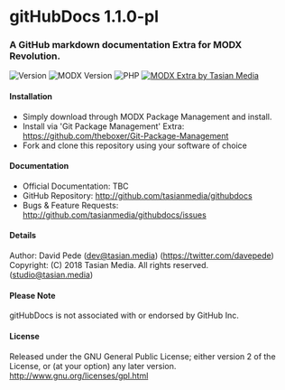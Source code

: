 # gitHubDocs 1.1.0-pl

### A GitHub markdown documentation Extra for MODX Revolution.

![Version](https://img.shields.io/badge/Version-1.1.0-F78F20.svg)
![MODX Version](https://img.shields.io/badge/MODX-2.6+-F78F20.svg)
![PHP](https://img.shields.io/badge/PHP-7.0+-F78F20.svg)
[![MODX Extra by Tasian Media](https://img.shields.io/badge/Developer-Tasian_Media-F78F20.svg)](https://tasian.media)

#### Installation
- Simply download through MODX Package Management and install.
- Install via 'Git Package Management' Extra: https://github.com/theboxer/Git-Package-Management
- Fork and clone this repository using your software of choice

#### Documentation
- Official Documentation: TBC
- GitHub Repository: http://github.com/tasianmedia/githubdocs
- Bugs & Feature Requests: http://github.com/tasianmedia/githubdocs/issues

#### Details
Author: David Pede (dev@tasian.media) (https://twitter.com/davepede)
Copyright: (C) 2018 Tasian Media. All rights reserved. (studio@tasian.media)

#### Please Note
gitHubDocs is not associated with or endorsed by GitHub Inc.

#### License
Released under the GNU General Public License; either version 2 of the License, or (at your option) any later version.
http://www.gnu.org/licenses/gpl.html
